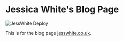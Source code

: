 # Jessica White's Blog Page

![JessWhite Deploy](https://github.com/wordshaker/jesswhite_4/workflows/JessWhite%20Deploy/badge.svg?branch=main)

This is for the blog page [jesswhite.co.uk](https://jesswhite.co.uk).
